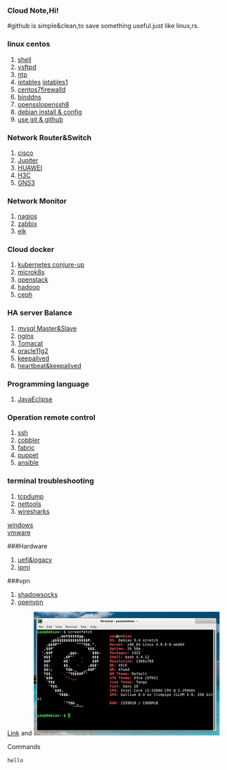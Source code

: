 
### Cloud Note,Hi!

#github is simple&clean,to save something useful.just like linux,rs.



### linux  centos

1. [shell](shell.html)
2. [vsftpd](centosyum.html)
3. [ntp](ntp.html)
4. [iptables](iptables.html)  [iptables1](iptables1.html)
5. [centos7firewalld](firewalld.html)
6. [binddns](dns.html)
7. [opensslopenssh8](opensslssh.html) 
8. [debian install & config](debian1.html)
9. [use git & github](gituse.html)

### Network Router&Switch

1. [cisco](cisco1.html)
2. [Jupiter](jupiter.html)
3. [HUAWEI](huawei.html)
4. [H3C](h3c1.html)
5. [GNS3](gns.html)


### Network Monitor

1. [nagios](nagios.html)
2. [zabbix](zabbix.html)
3. [elk](elk.html)

### Cloud docker

1. [kubernetes conjure-up](conjure-up.html)
2. [microk8s](microk8s.html)
3. [openstack](openstack.html)
4. [hadoop](hadoop.html)
5. [ceph](ceph.html)

### HA server Balance

1. [mysql Master&Slave](mysql.html)
2. [nginx](nginx.html)
3. [Tomacat](tomcat.html)
4. [oracle11g2](oracle11g2.html)
5. [keepalived](keepalived.html)
6. [heartbeat&keepalived](ha.html)

### Programming language

1. [JavaEclipse](java.html)

### Operation remote control

1. [ssh](ssh.html)
2. [cobbler](cobbler.html)
3. [fabric](fabric.html)
4. [puppet](puppet.html)
5. [ansible](ansible.html)

### terminal troubleshooting

1. [tcpdump](tcpdump.html)
2. [nettools](nettools.html)
3. [wiresharks](wiresharks.html)

[windows](windows.html)  
[vmware](vmware.html)

###Hardware

1. [uefi&logacy](uefi.html)
2. [ipmi](ipmi.html)

###vpn

1. [shadowsocks](ss.html)
2. [openvpn](openvpn.html)


[Link](url) and 
![Image](./images/debian.png)

Commands
```
hello
```

```

